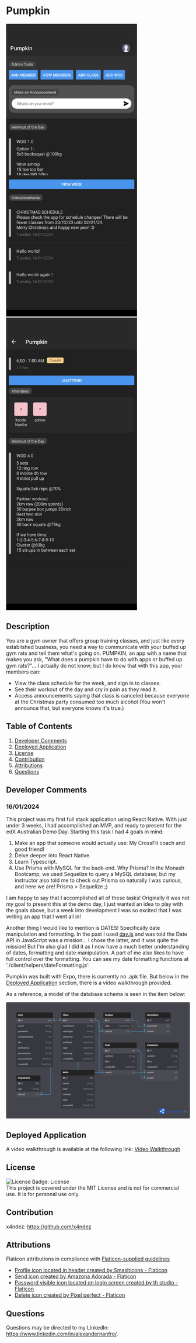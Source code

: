 # Pumpkin

<img src="./assets/screenshot_01.png" height="800" />
<img src="./assets/screenshot_02.png" height="800" />

## Description

You are a gym owner that offers group training classes, and just like every established business, you need a way to communicate with your buffed up gym rats and tell them what's going on. PUMPKIN, an app with a name that makes you ask, "What does a pumpkin have to do with apps or buffed up gym rats?"... I actually do not know; but I do know that with this app, your members can:
- View the class schedule for the week, and sign in to classes.
- See their workout of the day and cry in pain as they read it.
- Access announcements saying that class is canceled because everyone at the Christmas party consumed too much alcohol (You won't announce that, but everyone knows it's true.)

## Table of Contents

1. [Developer Comments](#developer-comments)
2. [Deployed Application](#deployed-application)
3. [License](#license)
4. [Contribution](#contribution)
5. [Attributions](#attributions)
6. [Questions](#questions)

## Developer Comments

### 16/01/2024
This project was my first full stack application using React Native.  With just under 3 weeks, I had accomplished an MVP, and ready to present for the edX Australian Demo Day.  Starting this task I had 4 goals in mind:

1. Make an app that someone would actually use: My CrossFit coach and good friend!
2. Delve deeper into React Native.
3. Learn Typescript.
4. Use Prisma with MySQL for the back-end.  Why Prisma?  In the Monash Bootcamp, we used Sequelize to query a MySQL database; but my instructor also told me to check out Prisma so naturally I was curious, and here we are!  Prisma > Sequelize ;)

I am happy to say that I accomplished all of these tasks!  Originally it was not my goal to present this at the demo day, I just wanted an idea to play with the goals above, but a week into development I was so excited that I was writing an app that I went all in!

Another thing I would like to mention is DATES!  Specifically date manipulation and formatting.  In the past I used [day.js](https://day.js.org/) and was told the Date API in JavaScript was a mission... I chose the latter, and it was quite the mission!  But I'm also glad I did it as I now have a much better understanding of dates, formatting and date manipulation.  A part of me also likes to have full control over the formatting.  You can see my date formatting functions at './client/helpers/dateFormatting.js'.

Pumpkin was built with Expo, there is currently no .apk file.  But below in the [Deployed Application](#deployed-application) section, there is a video walkthrough provided.

As a reference, a model of the database schema is seen in the item below:

<img src="./assets/db_diagram.png" />

## Deployed Application

A video walkthrough is available at the following link: [Video Walkthrough](https://youtu.be/NOZhNkSXe30)

## License

![License Badge: License](https://img.shields.io/badge/License-MIT-blue)<br>
This project is covered under the MIT License and is not for commercial use. It is for personal use only.

## Contribution

x4ndez: <https://github.com/x4ndez>

## Attributions

Flaticon attributions in compliance with [Flaticon-supplied guidelines](https://support.flaticon.com/s/article/Attribution-How-when-and-where-FI?language=en_US&_ga=2.76949014.2084137386.1701556714-959030861.1701556714&_gl=1*l8igym*fp_ga*OTU5MDMwODYxLjE3MDE1NTY3MTQ.*fp_ga_1ZY8468CQB*MTcwMTU2MjEyNC4zLjEuMTcwMTU2MjM1MS42MC4wLjA.*test_ga*OTU5MDMwODYxLjE3MDE1NTY3MTQ.*test_ga_523JXC6VL7*MTcwMTU2MjEyNC4zLjEuMTcwMTU2MjM1MS41OC4wLjA.)

- [Profile icon located in header created by Smashicons - Flaticon](https://www.flaticon.com/free-icons/user)<br>
- [Send icon created by Amazona Adorada - Flaticon](https://www.flaticon.com/free-icons/send)<br>
- [Password visible icon located on login screen created by th studio - Flaticon](https://www.flaticon.com/free-icons/password)<br>
- [Delete icon created by Pixel perfect - Flaticon](https://www.flaticon.com/free-icons/delete)<br>

## Questions

Questions may be directed to my LinkedIn: <https://www.linkedin.com/in/alexandernanfro/>.